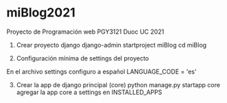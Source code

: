 # miBlog2021

Proyecto de Programación web PGY3121 Duoc UC 2021

1) Crear proyecto django
django-admin startproject miBlog
cd miBlog

2) Configuración mínima de settings del proyecto

En el archivo settings configuro a español
LANGUAGE_CODE = 'es'

3) Crear la app de django principal (core)
python manage.py startapp core
agregar la app core a settings en INSTALLED_APPS